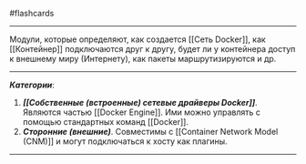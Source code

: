 #flashcards
***
Модули, которые определяют, как создается [[Сеть Docker]], как [[Контейнер]] подключаются друг к другу, будет ли у контейнера доступ к внешнему миру (Интернету), как пакеты маршрутизируются и др.
***
***Категории***:
1. ***[[Собственные (встроенные) сетевые драйверы Docker]]***.
	Являются частью [[Docker Engine]]. Ими можно управлять с помощью стандартных команд [[Docker]].
2. ***Сторонние (внешние)***.
	Совместимы с [[Container Network Model (CNM)]] и могут подключаться к хосту как плагины.
***
<!--SR:!2025-10-07,1,230-->
